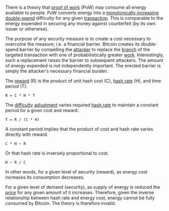 There is a theory that [proof of work](Glossary#proof) (PoW) may consume all energy available to people. PoW converts energy into a [monotonically increasing](https://en.wikipedia.org/wiki/Monotonic_function) [double-spend](Glossary#double-spend) difficulty for any given [transaction](Glossary#transaction). This is comparable to the energy expended in securing any money against counterfeit (by its own issuer or otherwise).

The purpose of any security measure is to create a cost necessary to overcome the measure; i.e. a financial barrier. Bitcoin creates its double-spend barrier by compelling the [attacker](Glossary#attack) to replace the [branch](Glossary#branch) of the targeted transaction with one of probabilistically greater [work](Glossary#work). Interestingly, such a replacement raises the barrier to subsequent attackers. The amount of energy expended is not independently important. The erected barrier is simply the attacker's necessary financial burden.

The [reward](Glossary#reward) (R) is the product of unit hash cost (C), [hash rate](Glossary#hash-rate) (H), and time period (T).
```
R = C * H * T
```
The [difficulty](Glossary#difficulty) [adjustment](Glossary#adjustment) varies required [hash rate](Glossary#hash-rate) to maintain a constant period for a given cost and reward.
```
T = R / (C * H)
```
A constant period implies that the product of cost and hash rate varies directly with reward.
```
C * H ~ R
```
Or that hash rate is inversely proportional to cost.
```
H ~ R / C
```
In other words, for a given level of security (reward), as energy cost increases its consumption decreases.

For a given level of demand (security), as supply of energy is reduced the [price](Glossary#price) for any given amount of it increases. Therefore, given the inverse relationship between hash rate and energy cost, energy cannot be fully consumed by Bitcoin. The theory is therefore invalid.